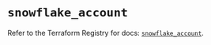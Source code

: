 # `snowflake_account`

Refer to the Terraform Registry for docs: [`snowflake_account`](https://registry.terraform.io/providers/snowflake-labs/snowflake/0.89.0/docs/resources/account).
